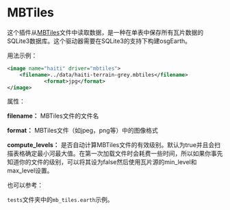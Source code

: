 # MBTiles
这个插件从[MBTiles](https://www.mapbox.com/help/how-mapbox-works/)文件中读取数据，是一种在单表中保存所有瓦片数据的SQLite3数据库。这个驱动器需要在SQLite3的支持下构建osgEarth。

用法示例：
```XML
<image name="haiti" driver="mbtiles">
    <filename>../data/haiti-terrain-grey.mbtiles</filename>
            <format>jpg</format>
</image>
```
属性：

**filename：** MBTiles文件的文件名

**format：** MBTiles文件（如jpeg，png等）中的图像格式

**compute_levels：** 是否自动计算MBTiles文件的有效级别。默认为true并且会扫描表格确定最小河最大值。在第一次加载文件时会耗费一些时间，所以如果你事先知道你的文件的级别，可以将其设为false然后使用瓦片源的min_level和max_level设置。

也可以参考：

  `tests`文件夹中的`mb_tiles.earth`示例。
